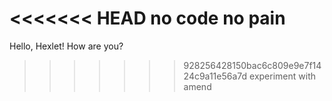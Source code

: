 <<<<<<< HEAD
no code no pain
=======
Hello, Hexlet! How are you?
>>>>>>> 928256428150bac6c809e9e7f1424c9a11e56a7d
experiment with amend
